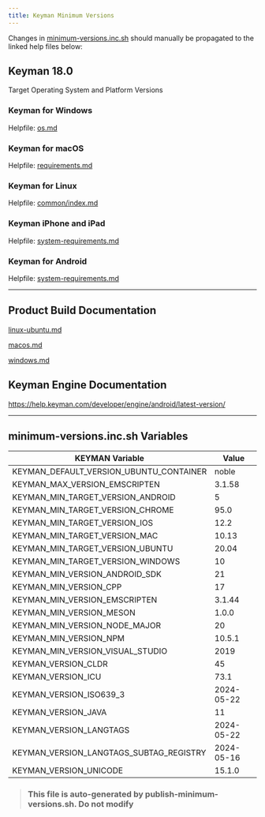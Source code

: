```yaml
---
title: Keyman Minimum Versions
---
```


Changes in [minimum-versions.inc.sh](minimum-versions.inc.sh) should manually be propagated to the linked help files below:

## Keyman 18.0

Target Operating System and Platform Versions

### Keyman for Windows

Helpfile: [os.md](../../windows/src/desktop/help/common/os.md)

### Keyman for macOS

Helpfile: [requirements.md](../../mac/help/about/requirements.md)

### Keyman for Linux

Helpfile: [common/index.md](../../linux/help/common/index.md#q-what-linux-distros-will-keyman-work-with)

### Keyman iPhone and iPad

Helpfile: [system-requirements.md](../../ios/help/about/system-requirements.md)

### Keyman for Android

Helpfile: [system-requirements.md](../../android/help/about/system-requirements.md)

----

## Product Build Documentation

[linux-ubuntu.md](../../docs/build/linux-ubuntu.md)

[macos.md](../../docs/build/macos.md)

[windows.md](../../docs/build/windows.md)

## Keyman Engine Documentation

https://help.keyman.com/developer/engine/android/latest-version/

----

## minimum-versions.inc.sh Variables

|          KEYMAN Variable          |     Value    |
|-----------------------------------|--------------|
| KEYMAN_DEFAULT_VERSION_UBUNTU_CONTAINER | noble |
| KEYMAN_MAX_VERSION_EMSCRIPTEN | 3.1.58 |
| KEYMAN_MIN_TARGET_VERSION_ANDROID | 5 |
| KEYMAN_MIN_TARGET_VERSION_CHROME | 95.0 |
| KEYMAN_MIN_TARGET_VERSION_IOS | 12.2 |
| KEYMAN_MIN_TARGET_VERSION_MAC | 10.13 |
| KEYMAN_MIN_TARGET_VERSION_UBUNTU | 20.04 |
| KEYMAN_MIN_TARGET_VERSION_WINDOWS | 10 |
| KEYMAN_MIN_VERSION_ANDROID_SDK | 21 |
| KEYMAN_MIN_VERSION_CPP | 17 |
| KEYMAN_MIN_VERSION_EMSCRIPTEN | 3.1.44 |
| KEYMAN_MIN_VERSION_MESON | 1.0.0 |
| KEYMAN_MIN_VERSION_NODE_MAJOR | 20 |
| KEYMAN_MIN_VERSION_NPM | 10.5.1 |
| KEYMAN_MIN_VERSION_VISUAL_STUDIO | 2019 |
| KEYMAN_VERSION_CLDR | 45 |
| KEYMAN_VERSION_ICU | 73.1 |
| KEYMAN_VERSION_ISO639_3 | 2024-05-22 |
| KEYMAN_VERSION_JAVA | 11 |
| KEYMAN_VERSION_LANGTAGS | 2024-05-22 |
| KEYMAN_VERSION_LANGTAGS_SUBTAG_REGISTRY | 2024-05-16 |
| KEYMAN_VERSION_UNICODE | 15.1.0 |

> ### This file is auto-generated by publish-minimum-versions.sh. Do not modify
